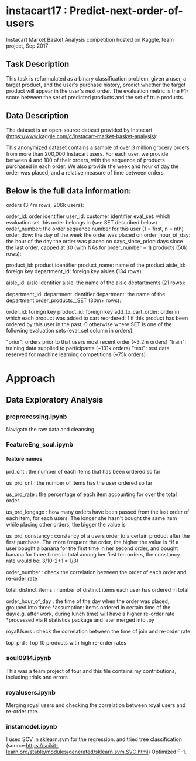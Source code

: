 # instacart17 : Predict-next-order-of-users
Instacart Market Basket Analysis competition hosted on Kaggle, team project, Sep 2017

## Task Description
This task is reformulated as a binary classification problem: given a user, a target product, and the user's purchase history, predict whether the target product will appear in the user's next order. The evaluation metric is the F1-score between the set of predicted products and the set of true products.

## Data Description
The dataset is an open-source dataset provided by Instacart (https://www.kaggle.com/c/instacart-market-basket-analysis):

This anonymized dataset contains a sample of over 3 million grocery orders from more than 200,000 Instacart users. For each user, we provide between 4 and 100 of their orders, with the sequence of products purchased in each order. We also provide the week and hour of day the order was placed, and a relative measure of time between orders.

## Below is the full data information:

orders (3.4m rows, 206k users):

order_id: order identifier
user_id: customer identifier
eval_set: which evaluation set this order belongs in (see SET described below)
order_number: the order sequence number for this user (1 = first, n = nth)
order_dow: the day of the week the order was placed on
order_hour_of_day: the hour of the day the order was placed on
days_since_prior: days since the last order, capped at 30 (with NAs for order_number = 1)
products (50k rows):

product_id: product identifier
product_name: name of the product
aisle_id: foreign key
department_id: foreign key
aisles (134 rows):

aisle_id: aisle identifier
aisle: the name of the aisle
deptartments (21 rows):

department_id: department identifier
department: the name of the department
order_products__SET (30m+ rows):

order_id: foreign key
product_id: foreign key
add_to_cart_order: order in which each product was added to cart
reordered: 1 if this product has been ordered by this user in the past, 0 otherwise
where SET is one of the following evaluation sets (eval_set column in orders):

"prior": orders prior to that users most recent order (~3.2m orders)
"train": training data supplied to participants (~131k orders)
"test": test data reserved for machine learning competitions (~75k orders)


# Approach
## Data Exploratory Analysis

### preprocessing.ipynb 
Navigate the raw data and cleansing 

### FeatureEng_soul.ipynb
#### feature names 
prd_cnt : the number of each items that has been ordered so far

us_prd_cnt : the number of items has the user ordered so far

us_prd_rate : the percentage of each item accounting for over the total order 

us_prd_longago : how many orders have been passed from the last order of each item, for each users. The longer she hasn't bought the same item while placing other orders, the bigger the value is

us_prd_constancy : constancy of a users order to a certain product after the first purchase. The more frequent the order, the higher the value is
  *if a user bought a banana for the first time in her second order, and bought banana for three times in total among her first ten orders, the constancy rate would be: 3/10-2+1 = 1/3)

order_number : check the correlation between the order of each order and re-order rate 

total_distinct_items : number of distinct items each user has ordered in total

order_hour_of_day : the time of the day when the order was placed, grouped into three 
  *assumption: items ordered in certain time of the day(e.g. after work, during lunch time) will have a higher re-order rate
  *processed via R statistics package and later merged into .py 

royalUsers : check the correlation between the time of join and re-order rate

top_prd : Top 10 products with high re-order rates 

### soul0914.ipynb 
This was a team project of four and this file contains my contributions, including trials and errors

### royalusers.ipynb
Merging royal users and checking the correlation between royal users and re-order rate.

### instamodel.ipynb

I used SCV in sklearn.svm for the regression. and tried tree classification (source:https://scikit-learn.org/stable/modules/generated/sklearn.svm.SVC.html)  Optimized F-1. 


